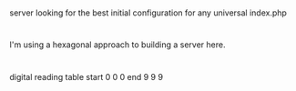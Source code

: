 # 
server looking for the best initial configuration for any universal index.php 
#
I'm using a hexagonal approach to building a server here. 
#
digital reading table start 0 0 0 end 9 9 9 
#
